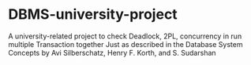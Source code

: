 # DBMS-university-project
A university-related project to check Deadlock, 2PL, concurrency in run multiple Transaction together
Just as described in the Database System Concepts by Avi Silberschatz, Henry F. Korth, and S. Sudarshan
